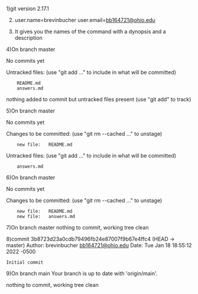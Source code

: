 1)git version 2.17.1

2) user.name=brevinbucher  user.email=bb164721@ohio.edu

3) It gives you the names of the command with a dynopsis and a description

4)On branch master

No commits yet

Untracked files:
  (use "git add <file>..." to include in what will be committed)

        README.md
        answers.md

nothing added to commit but untracked files present (use "git add" to track)

5)On branch master

No commits yet

Changes to be committed:
  (use "git rm --cached <file>..." to unstage)

        new file:   README.md

Untracked files:
  (use "git add <file>..." to include in what will be committed)

        answers.md
6)On branch master

No commits yet

Changes to be committed:
  (use "git rm --cached <file>..." to unstage)

        new file:   README.md
        new file:   answers.md

7)On branch master
nothing to commit, working tree clean

8)commit 3b8723d23a0cdb79496fb24e87007f9b67e4ffc4 (HEAD -> master)
Author: brevinbucher <bb164721@ohio.edu>
Date:   Tue Jan 18 18:55:12 2022 -0500

    Initial commit

9)On branch main
Your branch is up to date with 'origin/main'.

nothing to commit, working tree clean


